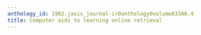 ```yaml
---
anthology_id: 1982.jasis_journal-ir0anthology0volumeA33A6.4
title: Computer aids to learning online retrieval
---
```

